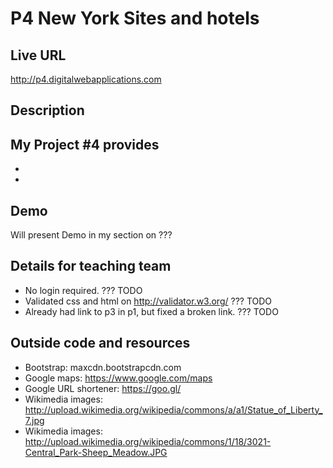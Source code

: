 # P4 New York Sites and hotels

## Live URL
<http://p4.digitalwebapplications.com>

## Description
My Project #4 provides 
-
-
-

## Demo
Will present Demo in my section on ???

## Details for teaching team
- No login required. ??? TODO
- Validated css and html on http://validator.w3.org/  ??? TODO
- Already had link to p3 in p1, but fixed a broken link. ??? TODO

## Outside code and resources
- Bootstrap:            maxcdn.bootstrapcdn.com
- Google maps:          https://www.google.com/maps
- Google URL shortener: https://goo.gl/
- Wikimedia images:     http://upload.wikimedia.org/wikipedia/commons/a/a1/Statue_of_Liberty_7.jpg
- Wikimedia images:     http://upload.wikimedia.org/wikipedia/commons/1/18/3021-Central_Park-Sheep_Meadow.JPG
